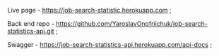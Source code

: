 Live page - https://job-search-statistic.herokuapp.com ;

Back end repo -
https://github.com/YaroslavOnofriichuk/job-search-statistics-api.git ;

Swagger - https://job-search-statistics-api.herokuapp.com/api-docs ;
